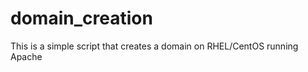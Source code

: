 domain_creation
===============

This is a simple script that creates a domain on RHEL/CentOS running Apache



